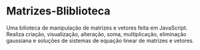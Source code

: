# Matrizes-Bliblioteca

Uma bilioteca de manipulação de matrizes e vetores feita em JavaScript. Realiza criação, visualização, alteração, soma, multiplicação, eliminação gaussiana e soluções de sistemas de equação linear de matrizes e vetores.
